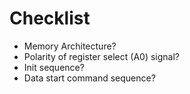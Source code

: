 # Checklist #

  * Memory Architecture?
  * Polarity of register select (A0) signal?
  * Init sequence?
  * Data start command sequence?